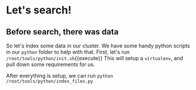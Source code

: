 # Let's search!

## Before search, there was data
So let's index some data in our cluster. We have some handy python scripts in our `python` folder to help with that. First, let's run `/root/tools/python/init.sh`{{execute}}
This will setup a `virtualenv`, and pull down some requirements for us.

After everything is setup, we can run `python /root/tools/python/index_files.py`